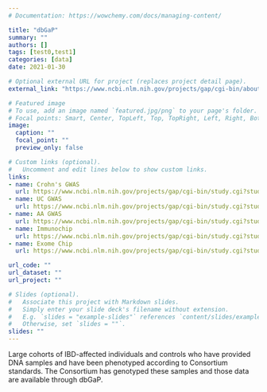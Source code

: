```yaml
---
# Documentation: https://wowchemy.com/docs/managing-content/

title: "dbGaP"
summary: ""
authors: []
tags: [test0,test1]
categories: [data]
date: 2021-01-30

# Optional external URL for project (replaces project detail page).
external_link: "https://www.ncbi.nlm.nih.gov/projects/gap/cgi-bin/about.html"

# Featured image
# To use, add an image named `featured.jpg/png` to your page's folder.
# Focal points: Smart, Center, TopLeft, Top, TopRight, Left, Right, BottomLeft, Bottom, BottomRight.
image:
  caption: ""
  focal_point: ""
  preview_only: false

# Custom links (optional).
#   Uncomment and edit lines below to show custom links.
links:
- name: Crohn's GWAS
  url: https://www.ncbi.nlm.nih.gov/projects/gap/cgi-bin/study.cgi?study_id=phs000130.v1.p1
- name: UC GWAS
  url: https://www.ncbi.nlm.nih.gov/projects/gap/cgi-bin/study.cgi?study_id=phs000345.v1.p1
- name: AA GWAS
  url: https://www.ncbi.nlm.nih.gov/projects/gap/cgi-bin/study.cgi?study_id=phs001571.v1.p1
- name: Immunochip
  url: https://www.ncbi.nlm.nih.gov/projects/gap/cgi-bin/study.cgi?study_id=phs001721.v1.p1
- name: Exome Chip
  url: https://www.ncbi.nlm.nih.gov/projects/gap/cgi-bin/study.cgi?study_id=phs001723.v1.p1

url_code: ""
url_dataset: ""
url_project: ""

# Slides (optional).
#   Associate this project with Markdown slides.
#   Simply enter your slide deck's filename without extension.
#   E.g. `slides = "example-slides"` references `content/slides/example-slides.md`.
#   Otherwise, set `slides = ""`.
slides: ""
---
```

Large cohorts of IBD-affected individuals and controls who have provided DNA samples and have been phenotyped according to Consortium standards. The Consortium has genotyped these samples and those data are available through dbGaP.

